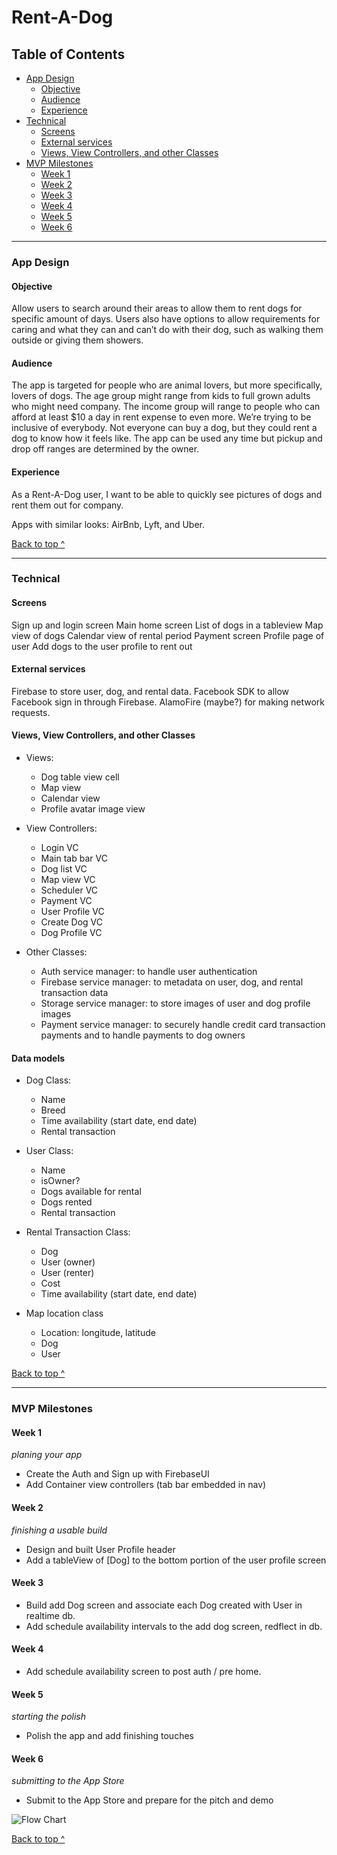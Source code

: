 # Rent-A-Dog
## Table of Contents
  * [App Design](#app-design)
    * [Objective](#objective)
    * [Audience](#audience)
    * [Experience](#experience)
  * [Technical](#technical)
    * [Screens](#Screens)
    * [External services](#external-services)
    * [Views, View Controllers, and other Classes](#Views-View-Controllers-and-other-Classes)
  * [MVP Milestones](#mvp-milestones)
    * [Week 1](#week-1)
    * [Week 2](#week-2)
    * [Week 3](#week-3)
    * [Week 4](#week-4)
    * [Week 5](#week-5)
    * [Week 6](#week-6)

---

### App Design

#### Objective
 
Allow users to search around their areas to allow them to rent dogs for specific amount of days. Users also have options to allow requirements for caring and what they can and can’t do with their dog, such as walking them outside or giving them showers.

#### Audience


The app is targeted for people who are animal lovers, but more specifically, lovers of dogs. The age group might range from kids to full grown adults who might need company. The income group will range to people who can afford at least $10 a day in rent expense to even more. We’re trying to be inclusive of everybody. Not everyone can buy a dog, but they could rent a dog to know how it feels like. The app can be used any time but pickup and drop off ranges are determined by the owner.

#### Experience
 
As a Rent-A-Dog user, I want to be able to quickly see pictures of dogs and rent them out for company. 
 
Apps with similar looks: AirBnb, Lyft, and Uber.

[Back to top ^](#)

---

### Technical

#### Screens


Sign up and login screen
Main home screen 
List of dogs in a tableview
Map view of dogs 
Calendar view of rental period
Payment screen 
Profile page of user
Add dogs to the user profile to rent out
 
 

#### External services
 
Firebase to store user, dog, and rental data. Facebook SDK to allow Facebook sign in through Firebase. AlamoFire (maybe?) for making network requests.

#### Views, View Controllers, and other Classes
* Views:
  * Dog table view cell 
  * Map view
  * Calendar view 
  * Profile avatar image view
 
* View Controllers:
  * Login VC
  * Main tab bar VC
  * Dog list VC
  * Map view VC
  * Scheduler VC
  * Payment VC
  * User Profile VC
  * Create Dog VC
  * Dog Profile VC
 
* Other Classes:
  * Auth service manager: to handle user authentication
  * Firebase service manager: to metadata on user, dog, and rental transaction data
  * Storage service manager: to store images of user and dog profile images
  * Payment service manager: to securely handle credit card transaction payments and to handle payments to dog owners

#### Data models
* Dog Class:
  * Name
  * Breed 
  * Time availability (start date, end date)
  * Rental transaction
 
* User Class:
  * Name 
  * isOwner?
  * Dogs available for rental
  * Dogs rented 
  * Rental transaction
 
* Rental Transaction Class:
  * Dog
  * User (owner)
  * User (renter)
  * Cost 
  * Time availability (start date, end date)
 
* Map location class
  * Location: longitude, latitude  
  * Dog 
  * User 

[Back to top ^](#)

---

### MVP Milestones

#### Week 1
_planing your app_
* Create the Auth and Sign up with FirebaseUI
* Add Container view controllers (tab bar embedded in nav)

#### Week 2
_finishing a usable build_
* Design and built User Profile header
* Add a tableView of [Dog] to the bottom portion of the user profile screen

#### Week 3
* Build add Dog screen and associate each Dog created with User in realtime db.
* Add schedule availability intervals to the add dog screen, redflect in db.
#### Week 4
* Add schedule availability screen to post auth / pre home.

#### Week 5
_starting the polish_
* Polish the app and add finishing touches

#### Week 6
_submitting to the App Store_
* Submit to the App Store and prepare for the pitch and demo
 
![Flow Chart](http://imgur.com/gj6VitG?raw=true)

[Back to top ^](#)

